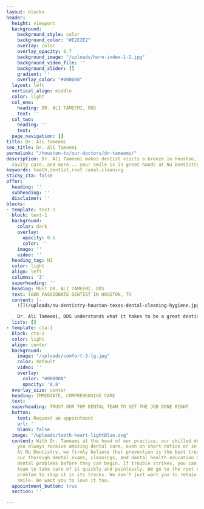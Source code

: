 ```yaml
---
layout: blocks
header:
  height: viewport
  background:
    background_style: color
    background_color: "#E2E2E2"
    overlay: color
    overlay_opacity: 0.7
    background_image: "/uploads/hero-index-1-2.jpg"
    background_video_file: ''
    background_slider: []
    gradient: ''
    overlay_color: "#000000"
  layout: left
  vertical_align: middle
  color: light
  col_one:
    heading: DR. ALI TAMEEMI, DDS
    text: ''
  col_two:
    heading: ''
    text: ''
  page_navigation: []
title: Dr. Ali Tameemi
seo_title: Dr. Ali Tameemi
permalink: "/houston-tx/our-doctors/dr-tameemi/"
description: Dr. Ali Tameemi makes dentist visits a breeze in Houston, TX. Checkups,
  cavity care, and more... your smile is in great hands at Nu Dentistry.
keywords: teeth,dentist,root canal,cleaning
sticky_cta: false
offer:
  heading: ''
  subheading: ''
  disclaimer: ''
blocks:
- template: text-1
  block: text-1
  background:
    color: dark
    overlay:
      opacity: 0.5
      color: ''
    image: ''
    video: ''
  heading_tag: H1
  color: light
  align: left
  columns: '3'
  superheading: ''
  heading: MEET DR. ALI TAMEEMI, DDS
  text: YOUR PASSIONATE DENTIST IN HOUSTON, TX
  content: |-
    ![](/uploads/nu-dentistry-houston-texas-dental-cleaning-hygiene.jpg)

    Dr. Ali Tameemi, DDS understands what it takes to be a great dentist. Dr. Tameemi graduated with a Bachelor of Dental Surgery. After graduation, he did a residency at a VA hospital in North Carolina, and he later earned his DDS from the University of Texas Health Science Center at San Antonio School of Dentistry. Dr. Tameemi is a licensed dentist in the state of Texas and is a member of the American Dental Association, Academy of General Dentistry, Texas Dental Association, and the Houston Dental Society. Believing that dental health is an important service needed by everyone, Dr. Tameemi has helped give back to his communities by volunteering his dental expertise to SAMM Dental Clinic in San Antonio and to healthcare for the homeless right here in Houston. Dedicating himself fully to each person who walks through the door, Dr. Tameemi never fails to put you at ease here at Nu Dentistry. With gentle care, good humor, and an attention to detail, he wants you to enjoy your time in the dental chair. He uses the latest technologies and techniques to ensure that you always get the best results. When you choose Dr. Tameemi, you choose a dentist who’s committed to you.
  lists: []
- template: cta-1
  block: cta-1
  color: light
  align: center
  background:
    image: "/uploads/comfort-3-lg.jpg"
    color: default
    video: ''
    overlay:
      color: "#000000"
      opacity: '0.8'
  overlay_size: center
  heading: IMMEDIATE, COMPREHENSIVE CARE
  text: 
  superheading: TRUST OUR TOP DENTAL TEAM TO GET THE JOB DONE RIGHT
  button:
    text: Request an appointment
    url: ''
    blank: false
  image: "/uploads/tooth-heart-lightBlue.svg"
  content: With Dr. Tameemi at the head of our practice, our skilled dentists ensure
    you always receive amazing dental care, even on short notice or in a dental emergency.
    At Nu Dentistry, we firmly believe that prevention is the best treatment, and
    our thorough dental exams, cleanings, and dental health education aim to stop
    dental problems before they can begin. If trouble strikes, you can count on our
    team to take care of it quickly and painlessly. We go to the root of your dental
    problem to stop it in its tracks. We don't just want you to retain your healthy
    smile. We want you to love it too.
  appointment_button: true
  section: ''

---
```

